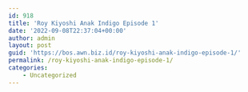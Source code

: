 ```yaml
---
id: 918
title: 'Roy Kiyoshi Anak Indigo Episode 1'
date: '2022-09-08T22:37:04+00:00'
author: admin
layout: post
guid: 'https://bos.awn.biz.id/roy-kiyoshi-anak-indigo-episode-1/'
permalink: /roy-kiyoshi-anak-indigo-episode-1/
categories:
    - Uncategorized
---
```


